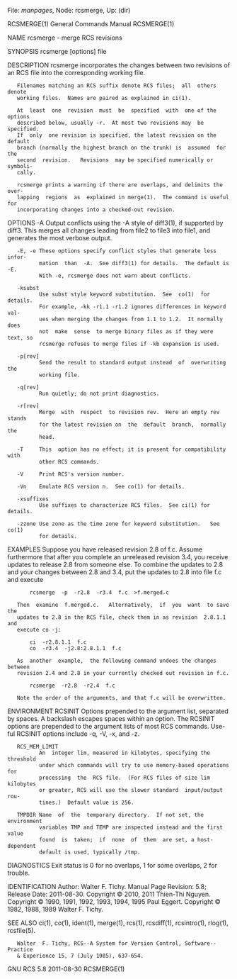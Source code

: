 File: *manpages*,  Node: rcsmerge,  Up: (dir)

RCSMERGE(1)                 General Commands Manual                RCSMERGE(1)



NAME
       rcsmerge - merge RCS revisions

SYNOPSIS
       rcsmerge [options] file

DESCRIPTION
       rcsmerge  incorporates the changes between two revisions of an RCS file
       into the corresponding working file.

       Filenames matching an RCS suffix denote RCS files;  all  others  denote
       working files.  Names are paired as explained in ci(1).

       At  least  one  revision  must  be  specified  with  one of the options
       described below, usually -r.  At most two revisions may  be  specified.
       If  only  one revision is specified, the latest revision on the default
       branch (normally the highest branch on the trunk) is  assumed  for  the
       second  revision.   Revisions  may be specified numerically or symboli-
       cally.

       rcsmerge prints a warning if there are overlaps, and delimits the over-
       lapping  regions  as  explained in merge(1).  The command is useful for
       incorporating changes into a checked-out revision.

OPTIONS
       -A     Output conflicts using the -A style of diff3(1), if supported by
              diff3.  This merges all changes leading from file2 to file3 into
              file1, and generates the most verbose output.

       -E, -e These options specify conflict styles that generate less  infor-
              mation  than  -A.  See diff3(1) for details.  The default is -E.
              With -e, rcsmerge does not warn about conflicts.

       -ksubst
              Use subst style keyword substitution.  See  co(1)  for  details.
              For example, -kk -r1.1 -r1.2 ignores differences in keyword val-
              ues when merging the changes from 1.1 to 1.2.  It normally  does
              not  make  sense  to merge binary files as if they were text, so
              rcsmerge refuses to merge files if -kb expansion is used.

       -p[rev]
              Send the result to standard output instead  of  overwriting  the
              working file.

       -q[rev]
              Run quietly; do not print diagnostics.

       -r[rev]
              Merge  with  respect  to revision rev.  Here an empty rev stands
              for the latest revision on  the  default  branch,  normally  the
              head.

       -T     This  option has no effect; it is present for compatibility with
              other RCS commands.

       -V     Print RCS's version number.

       -Vn    Emulate RCS version n.  See co(1) for details.

       -xsuffixes
              Use suffixes to characterize RCS files.  See ci(1) for details.

       -zzone Use zone as the time zone for keyword substitution.   See  co(1)
              for details.

EXAMPLES
       Suppose you have released revision 2.8 of f.c.  Assume furthermore that
       after you complete an unreleased revision 3.4, you receive  updates  to
       release  2.8 from someone else.  To combine the updates to 2.8 and your
       changes between 2.8 and 3.4, put the updates to 2.8 into file  f.c  and
       execute

           rcsmerge  -p  -r2.8  -r3.4  f.c  >f.merged.c

       Then  examine  f.merged.c.   Alternatively,  if  you  want  to save the
       updates to 2.8 in the RCS file, check them in as revision  2.8.1.1  and
       execute co -j:

           ci  -r2.8.1.1  f.c
           co  -r3.4  -j2.8:2.8.1.1  f.c

       As  another  example,  the following command undoes the changes between
       revision 2.4 and 2.8 in your currently checked out revision in f.c.

           rcsmerge  -r2.8  -r2.4  f.c

       Note the order of the arguments, and that f.c will be overwritten.

ENVIRONMENT
       RCSINIT
              Options prepended to the argument list, separated by spaces.   A
              backslash  escapes spaces within an option.  The RCSINIT options
              are prepended to the argument lists of most RCS commands.   Use-
              ful RCSINIT options include -q, -V, -x, and -z.

       RCS_MEM_LIMIT
              An  integer lim, measured in kilobytes, specifying the threshold
              under which commands will try to use memory-based operations for
              processing  the  RCS file.  (For RCS files of size lim kilobytes
              or greater, RCS will use the slower standard  input/output  rou-
              tines.)  Default value is 256.

       TMPDIR Name  of  the  temporary directory.  If not set, the environment
              variables TMP and TEMP are inspected instead and the first value
              found  is  taken;  if  none  of  them  are set, a host-dependent
              default is used, typically /tmp.

DIAGNOSTICS
       Exit status is 0 for no overlaps, 1 for some overlaps, 2 for trouble.

IDENTIFICATION
       Author: Walter F. Tichy.
       Manual Page Revision: 5.8; Release Date: 2011-08-30.
       Copyright © 2010, 2011 Thien-Thi Nguyen.
       Copyright © 1990, 1991, 1992, 1993, 1994, 1995 Paul Eggert.
       Copyright © 1982, 1988, 1989 Walter F. Tichy.

SEE ALSO
       ci(1), co(1),  ident(1),  merge(1),  rcs(1),  rcsdiff(1),  rcsintro(1),
       rlog(1), rcsfile(5).

       Walter  F. Tichy, RCS--A System for Version Control, Software--Practice
       & Experience 15, 7 (July 1985), 637-654.



GNU RCS 5.8                       2011-08-30                       RCSMERGE(1)
